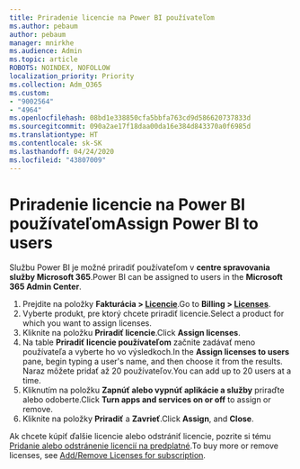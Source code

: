 ```yaml
---
title: Priradenie licencie na Power BI používateľom
ms.author: pebaum
author: pebaum
manager: mnirkhe
ms.audience: Admin
ms.topic: article
ROBOTS: NOINDEX, NOFOLLOW
localization_priority: Priority
ms.collection: Adm_O365
ms.custom:
- "9002564"
- "4964"
ms.openlocfilehash: 08bd1e338850cfa5bbfa763cd9d586620737833d
ms.sourcegitcommit: 090a2ae17f18daa00da16e384d843370a0f6985d
ms.translationtype: HT
ms.contentlocale: sk-SK
ms.lasthandoff: 04/24/2020
ms.locfileid: "43807009"
---
```

# <a name="assign-power-bi-to-users"></a><span data-ttu-id="01b4a-102">Priradenie licencie na Power BI používateľom</span><span class="sxs-lookup"><span data-stu-id="01b4a-102">Assign Power BI to users</span></span>

<span data-ttu-id="01b4a-103">Službu Power BI je možné priradiť používateľom v **centre spravovania služby Microsoft 365**.</span><span class="sxs-lookup"><span data-stu-id="01b4a-103">Power BI can be assigned to users in the **Microsoft 365 Admin Center**.</span></span>  

1. <span data-ttu-id="01b4a-104">Prejdite na položky **Fakturácia > [Licencie](https://go.microsoft.com/fwlink/p/?linkid=842264)**.</span><span class="sxs-lookup"><span data-stu-id="01b4a-104">Go to **Billing > [Licenses](https://go.microsoft.com/fwlink/p/?linkid=842264)**.</span></span>
2. <span data-ttu-id="01b4a-105">Vyberte produkt, pre ktorý chcete priradiť licencie.</span><span class="sxs-lookup"><span data-stu-id="01b4a-105">Select a product for which you want to assign licenses.</span></span>
3. <span data-ttu-id="01b4a-106">Kliknite na položku **Priradiť licencie**.</span><span class="sxs-lookup"><span data-stu-id="01b4a-106">Click **Assign licenses**.</span></span>
4. <span data-ttu-id="01b4a-107">Na table **Priradiť licencie používateľom** začnite zadávať meno používateľa a vyberte ho vo výsledkoch.</span><span class="sxs-lookup"><span data-stu-id="01b4a-107">In the **Assign licenses to users** pane, begin typing a user's name, and then choose it from the results.</span></span> <span data-ttu-id="01b4a-108">Naraz môžete pridať až 20 používateľov.</span><span class="sxs-lookup"><span data-stu-id="01b4a-108">You can add up to 20 users at a time.</span></span>
5. <span data-ttu-id="01b4a-109">Kliknutím na položku **Zapnúť alebo vypnúť aplikácie a služby** priraďte alebo odoberte.</span><span class="sxs-lookup"><span data-stu-id="01b4a-109">Click **Turn apps and services on or off** to assign or remove.</span></span>
6. <span data-ttu-id="01b4a-110">Kliknite na položky **Priradiť** a **Zavrieť**.</span><span class="sxs-lookup"><span data-stu-id="01b4a-110">Click **Assign**, and **Close**.</span></span>

<span data-ttu-id="01b4a-111">Ak chcete kúpiť ďalšie licencie alebo odstrániť licencie, pozrite si tému [Pridanie alebo odstránenie licencií na predplatné](https://docs.microsoft.com/microsoft-365/commerce/licenses/buy-licenses?view=o365-worldwide#add-or-remove-licenses-for-your-business-subscription).</span><span class="sxs-lookup"><span data-stu-id="01b4a-111">To buy more or remove licenses, see [Add/Remove Licenses for subscription](https://docs.microsoft.com/microsoft-365/commerce/licenses/buy-licenses?view=o365-worldwide#add-or-remove-licenses-for-your-business-subscription).</span></span>
